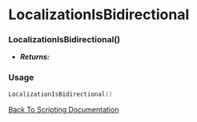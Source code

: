 # LocalizationIsBidirectional

### LocalizationIsBidirectional()
- ***Returns:*** 

### Usage

```Lua
LocalizationIsBidirectional()
```


[Back To Scripting Documentation](../README.md)

